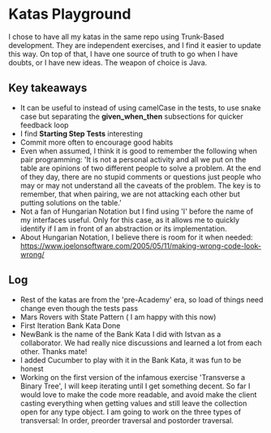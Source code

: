 # Katas Playground

I chose to have all my katas in the same repo using Trunk-Based development. They are independent exercises, and I find
it easier
to update this way. On top of that, I have one source of truth to go when I have doubts, or I have new ideas.
The weapon of choice is Java. 

## Key takeaways

- It can be useful to instead of using camelCase in the tests, to use snake case but separating the **given_when_then**
  subsections
  for quicker feedback loop
- I find **Starting Step Tests** interesting
- Commit more often to encourage good habits
- Even when assumed, I think it is good to remember the following when pair programming: 'It is not a personal
activity and all we put on the table are opinions of two different people to solve a problem. At the end of they day,
there are no stupid comments or questions just people who may or may not understand all the caveats of the problem. 
The key is to remember, that when pairing, we are not attacking each other but putting solutions on the table.'
- Not a fan of Hungarian Notation but I find using 'I' before the name of my interfaces useful. Only for this case, as it allows me 
to quickly identify if I am in front of an abstraction or its implementation.
- About Hungarian Notation, I believe there is room for it when needed:  https://www.joelonsoftware.com/2005/05/11/making-wrong-code-look-wrong/

## Log

- Rest of the katas are from the 'pre-Academy' era, so load of things need change even though the tests pass 
- Mars Rovers with State Pattern ( I am happy with this now)
- First Iteration Bank Kata Done
- NewBank is the name of the Bank Kata I did with Istvan as a collaborator. We had really nice discussions and learned 
a lot from each other. Thanks mate!
- I added Cucumber to play with it in the Bank Kata, it was fun to be honest
- Working on the first version of the infamous exercise 'Transverse a Binary Tree', I will keep iterating until I get something decent. So far I would love 
to make the code more readable, and avoid make the client casting everything when getting values and still leave the collection open for any type object.
I am going to work on the three types of transversal: In order, preorder traversal and postorder traversal.